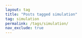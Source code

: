 ```yaml
---
layout: tag
title: "Posts tagged simulation"
tag: simulation
permalink: /tags/simulation/
nav_exclude: true
---
```

